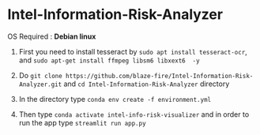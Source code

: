 # Intel-Information-Risk-Analyzer

OS Required : **Debian linux**


1) First you need to install tesseract by `sudo apt install tesseract-ocr`, and `sudo apt-get install ffmpeg libsm6 libxext6  -y`

2) Do `git clone https://github.com/blaze-fire/Intel-Information-Risk-Analyzer.git` and `cd Intel-Information-Risk-Analyzer` directory 

3) In the directory type `conda env create -f environment.yml`

4) Then type `conda activate intel-info-risk-visualizer` and in order to run the app type `streamlit run app.py`
